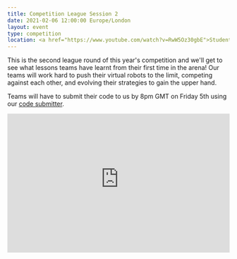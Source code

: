 ```yaml
---
title: Competition League Session 2
date: 2021-02-06 12:00:00 Europe/London
layout: event
type: competition
location: <a href="https://www.youtube.com/watch?v=RwW5Oz30gbE">Student Robotics' YouTube Channel</a>
---
```


This is the second league round of this year's competition and we'll get to see what lessons teams have learnt from their first time in the arena! Our teams will work hard to push their virtual robots to the limit, competing against each other, and evolving their strategies to gain the upper hand.

Teams will have to submit their code to us by 8pm GMT on Friday 5th using our [code submitter](https://studentrobotics.org/code-submitter/).

<iframe
  title="Livestream of the second League Session"
  width="100%"
  height="315"
  src="https://www.youtube-nocookie.com/embed/RwW5Oz30gbE"
  frameborder="0"
  allow="accelerometer; autoplay; encrypted-media; gyroscope; picture-in-picture"
  allowfullscreen
></iframe>

